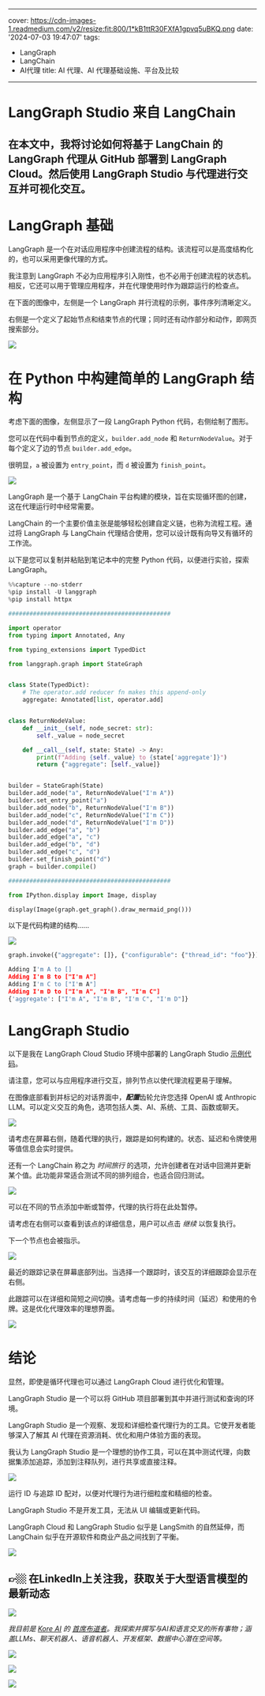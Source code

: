 
---
cover: https://cdn-images-1.readmedium.com/v2/resize:fit:800/1*kB1ttR30FXfA1gpvq5uBKQ.png
date: '2024-07-03 19:47:07'
tags:
  - LangGraph
  - LangChain
  - AI代理
title: AI 代理、AI 代理基础设施、平台及比较

---


# LangGraph Studio 来自 LangChain

## 在本文中，我将讨论如何将基于 LangChain 的 LangGraph 代理从 GitHub 部署到 LangGraph Cloud。然后使用 LangGraph Studio 与代理进行交互并可视化交互。

# LangGraph 基础

LangGraph 是一个在对话应用程序中创建流程的结构。该流程可以是高度结构化的，也可以采用更像代理的方式。

我注意到 LangGraph 不必为应用程序引入刚性，也不必用于创建流程的状态机。相反，它还可以用于管理应用程序，并在代理使用时作为跟踪运行的检查点。

在下面的图像中，左侧是一个 LangGraph 并行流程的示例，事件序列清晰定义。

右侧是一个定义了起始节点和结束节点的代理；同时还有动作部分和动作，即网页搜索部分。

![](https://cdn-images-1.readmedium.com/v2/resize:fit:800/1*pD2Ldxvb4HbqlgHCoSt3hA.png)

# 在 Python 中构建简单的 LangGraph 结构

考虑下面的图像，左侧显示了一段 LangGraph Python 代码，右侧绘制了图形。

您可以在代码中看到节点的定义，`builder.add_node` 和 `ReturnNodeValue`。对于每个定义了边的节点 `builder.add_edge`。

很明显，`a` 被设置为 `entry_point`，而 `d` 被设置为 `finish_point`。

![](https://cdn-images-1.readmedium.com/v2/resize:fit:800/0*-58Q8Z8kgwRDIm3Q.png)

LangGraph 是一个基于 LangChain 平台构建的模块，旨在实现循环图的创建，这在代理运行时中经常需要。

LangChain 的一个主要价值主张是能够轻松创建自定义链，也称为流程工程。通过将 LangGraph 与 LangChain 代理结合使用，您可以设计既有向导又有循环的工作流。

以下是您可以复制并粘贴到笔记本中的完整 Python 代码，以便进行实验，探索 LangGraph。

```python
%%capture --no-stderr
%pip install -U langgraph
%pip install httpx

##############################################

import operator
from typing import Annotated, Any

from typing_extensions import TypedDict

from langgraph.graph import StateGraph


class State(TypedDict):
    # The operator.add reducer fn makes this append-only
    aggregate: Annotated[list, operator.add]


class ReturnNodeValue:
    def __init__(self, node_secret: str):
        self._value = node_secret

    def __call__(self, state: State) -> Any:
        print(f"Adding {self._value} to {state['aggregate']}")
        return {"aggregate": [self._value]}


builder = StateGraph(State)
builder.add_node("a", ReturnNodeValue("I'm A"))
builder.set_entry_point("a")
builder.add_node("b", ReturnNodeValue("I'm B"))
builder.add_node("c", ReturnNodeValue("I'm C"))
builder.add_node("d", ReturnNodeValue("I'm D"))
builder.add_edge("a", "b")
builder.add_edge("a", "c")
builder.add_edge("b", "d")
builder.add_edge("c", "d")
builder.set_finish_point("d")
graph = builder.compile()

##############################################

from IPython.display import Image, display

display(Image(graph.get_graph().draw_mermaid_png()))
```
以下是代码构建的结构……

![](https://cdn-images-1.readmedium.com/v2/resize:fit:800/1*I7g4J5EGWFGJNSlNC_Np5Q.png)


```python
graph.invoke({"aggregate": []}, {"configurable": {"thread_id": "foo"}})
```

```python
Adding I'm A to []
Adding I'm B to ["I'm A"]
Adding I'm C to ["I'm A"]
Adding I'm D to ["I'm A", "I'm B", "I'm C"]
{'aggregate': ["I'm A", "I'm B", "I'm C", "I'm D"]}
```

# LangGraph Studio

以下是我在 LangGraph Cloud Studio 环境中部署的 LangGraph Studio [示例代码](https://github.com/cobusgreyling/langgraph-example)。

请注意，您可以与应用程序进行交互，排列节点以使代理流程更易于理解。

在图像底部看到并标记的对话界面中，***配置***齿轮允许您选择 OpenAI 或 Anthropic LLM。可以定义交互的角色，选项包括人类、AI、系统、工具、函数或聊天。

![](https://cdn-images-1.readmedium.com/v2/resize:fit:800/1*4KeT64qgLnPFNw6_2Y_F3Q.png)

请考虑在屏幕右侧，随着代理的执行，跟踪是如何构建的。状态、延迟和令牌使用等值信息会实时提供。

还有一个 LangChain 称之为 *时间旅行* 的选项，允许创建者在对话中回溯并更新某个值。此功能非常适合测试不同的排列组合，也适合回归测试。

![](https://cdn-images-1.readmedium.com/v2/resize:fit:800/1*eTUE3vz-d4FZhoJm4YWI9w.gif)

可以在不同的节点添加中断或暂停，代理的执行将在此处暂停。

请考虑在右侧可以查看到该点的详细信息，用户可以点击 *继续* 以恢复执行。

下一个节点也会被指示。

![](https://cdn-images-1.readmedium.com/v2/resize:fit:800/1*n14aqaWlBIc_Hnoi_yQm_g.png)

最近的跟踪记录在屏幕底部列出。当选择一个跟踪时，该交互的详细跟踪会显示在右侧。

此跟踪可以在详细和简短之间切换。请考虑每一步的持续时间（延迟）和使用的令牌。这是优化代理效率的理想界面。

![](https://cdn-images-1.readmedium.com/v2/resize:fit:800/1*YVWCnFuN-Jt0eeK1_6cDGw.png)

# 结论

显然，即使是循环代理也可以通过 LangGraph Cloud 进行优化和管理。

LangGraph Studio 是一个可以将 GitHub 项目部署到其中并进行测试和查询的环境。

LangGraph Studio 是一个观察、发现和详细检查代理行为的工具。它使开发者能够深入了解其 AI 代理在资源消耗、优化和用户体验方面的表现。

我认为 LangGraph Studio 是一个理想的协作工具，可以在其中测试代理，向数据集添加追踪，添加到注释队列，进行共享或直接注释。

![](https://cdn-images-1.readmedium.com/v2/resize:fit:800/1*F9uiOXz2EKE7pnM1eC-seA.png)

运行 ID 与追踪 ID 配对，以便对代理行为进行细粒度和精细的检查。

LangGraph Studio 不是开发工具，无法从 UI 编辑或更新代码。

LangGraph Cloud 和 LangGraph Studio 似乎是 LangSmith 的自然延伸，而 LangChain 似乎在开源软件和商业产品之间找到了平衡。

![](https://cdn-images-1.readmedium.com/v2/resize:fit:800/0*uf0cwjtIKGOANhO-.png)

## 👉🏼 在LinkedIn上关注我，获取关于大型语言模型的最新动态

![](https://cdn-images-1.readmedium.com/v2/resize:fit:800/0*uf0cwjtIKGOANhO-.png)

*我目前是 [Kore AI](https://blog.kore.ai/cobus-greyling) 的 [首席布道者](https://www.linkedin.com/in/cobusgreyling)。我探索并撰写与AI和语言交叉的所有事物；涵盖LLMs、聊天机器人、语音机器人、开发框架、数据中心潜在空间等。*

![](https://cdn-images-1.readmedium.com/v2/resize:fit:800/0*5Yufm3OkreB3mAfp.png)

![](https://cdn-images-1.readmedium.com/v2/resize:fit:800/0*crWxEPhD4CymedfG.jpeg)

![](https://cdn-images-1.readmedium.com/v2/resize:fit:800/0*iNyGqfNerlHNbQtV.png)

